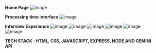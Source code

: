 **Home Page**
![image](https://github.com/user-attachments/assets/7bff5719-8440-40e6-b26b-209715ddae26)

**Processing time interface**
![image](https://github.com/user-attachments/assets/9b8e72e9-1c2c-4da9-a212-65ebbe6c2560)

**Interview Experience**
![image](https://github.com/user-attachments/assets/ad4eaea1-1cda-4bde-a737-4779c234bb3d)
![image](https://github.com/user-attachments/assets/9a0aad91-747d-4a9e-b9b8-3b2dd982b2bb)
![image](https://github.com/user-attachments/assets/56be9527-6452-4e62-b299-f9f3c1ed5097)
![image](https://github.com/user-attachments/assets/d19cf569-03e8-4bd4-99db-7b5a49ea1698)
![image](https://github.com/user-attachments/assets/c3cf9a96-647c-4be9-a960-be9b27bf829e)
![image](https://github.com/user-attachments/assets/cc4ff665-b5f4-4e8d-ace2-1468db1cf78c)

**TECH STACK : HTML, CSS, JAVASCRIPT, EXPRESS, NODE AND GEMINI API**



